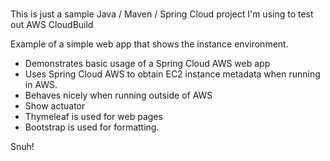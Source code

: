 # 
This is just a sample Java / Maven / Spring Cloud project I'm using to test out AWS CloudBuild
    
Example of a simple web app that shows the instance environment.  
- Demonstrates basic usage of a Spring Cloud AWS web app
- Uses Spring Cloud AWS to obtain EC2 instance metadata when running in AWS.
- Behaves nicely when running outside of AWS
- Show actuator   
- Thymeleaf is used for web pages
- Bootstrap is used for formatting.

Snuh!

 
